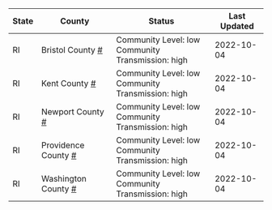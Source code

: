 State | County | Status | Last Updated
--- | --- | --- | --- 
RI | Bristol County <a href="#bristol_county">#</a> | <a name="bristol_county"></a>Community Level: low<br/>Community Transmission: high | 2022-10-04
RI | Kent County <a href="#kent_county">#</a> | <a name="kent_county"></a>Community Level: low<br/>Community Transmission: high | 2022-10-04
RI | Newport County <a href="#newport_county">#</a> | <a name="newport_county"></a>Community Level: low<br/>Community Transmission: high | 2022-10-04
RI | Providence County <a href="#providence_county">#</a> | <a name="providence_county"></a>Community Level: low<br/>Community Transmission: high | 2022-10-04
RI | Washington County <a href="#washington_county">#</a> | <a name="washington_county"></a>Community Level: low<br/>Community Transmission: high | 2022-10-04
